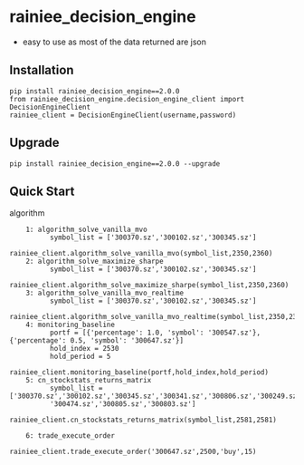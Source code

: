 rainiee_decision_engine
===============
* easy to use as most of the data returned are json 

Installation
--------------

    pip install rainiee_decision_engine==2.0.0
    from rainiee_decision_engine.decision_engine_client import DecisionEngineClient
    rainiee_client = DecisionEngineClient(username,password)

Upgrade
---------------

    pip install rainiee_decision_engine==2.0.0 --upgrade

Quick Start
--------------

algorithm 
  
        1: algorithm_solve_vanilla_mvo
              symbol_list = ['300370.sz','300102.sz','300345.sz']
              rainiee_client.algorithm_solve_vanilla_mvo(symbol_list,2350,2360)
        2: algorithm_solve_maximize_sharpe
              symbol_list = ['300370.sz','300102.sz','300345.sz']
              rainiee_client.algorithm_solve_maximize_sharpe(symbol_list,2350,2360)
        3: algorithm_solve_vanilla_mvo_realtime
              symbol_list = ['300370.sz','300102.sz','300345.sz']
              rainiee_client.algorithm_solve_vanilla_mvo_realtime(symbol_list,2350,2360)
        4: monitoring_baseline
              portf = [{'percentage': 1.0, 'symbol': '300547.sz'}, {'percentage': 0.5, 'symbol': '300647.sz'}]
              hold_index = 2530
              hold_period = 5
              rainiee_client.monitoring_baseline(portf,hold_index,hold_period)
        5: cn_stockstats_returns_matrix
              symbol_list =['300370.sz','300102.sz','300345.sz','300341.sz','300806.sz','300249.sz','300727.sz','300373.sz','300808.sz',
              '300474.sz','300805.sz','300803.sz']
              rainiee_client.cn_stockstats_returns_matrix(symbol_list,2581,2581)

        6: trade_execute_order
              rainiee_client.trade_execute_order('300647.sz',2500,'buy',15)
    